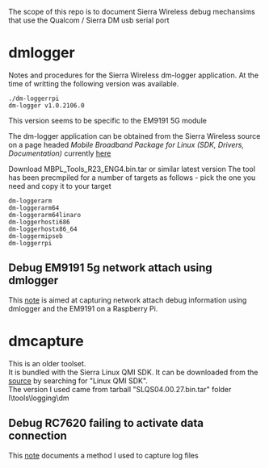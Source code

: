 The scope of this repo is to document Sierra Wireless debug mechansims that use the Qualcom / Sierra DM usb serial port 

# dmlogger
Notes and procedures for the Sierra Wireless dm-logger application. 
At the time of writting the following version was available.
```
./dm-loggerrpi
dm-logger v1.0.2106.0
```
This version seems to be specific to the EM9191 5G module

The dm-logger application can be obtained from the Sierra Wireless source on a page 
headed *Mobile Broadband Package for Linux (SDK, Drivers, Documentation)* currently 
[here](https://source.sierrawireless.com/resources/airprime/software/mbpl/mbpl-software-latest/#sthash.robx6zei.O6UUKym6.dpbs)

Download MBPL_Tools_R23_ENG4.bin.tar or similar latest version
The tool has been precmpiled for a number of targets as follows - pick the one you need and copy it to your target

```
dm-loggerarm
dm-loggerarm64
dm-loggerarm64linaro
dm-loggerhosti686
dm-loggerhostx86_64
dm-loggermipseb
dm-loggerrpi
```

## Debug EM9191 5g network attach using dmlogger
This [note](./dmlogger-attach.md) is aimed at capturing network attach debug information using dmlogger and the EM9191 on a Raspberry Pi.

# dmcapture
This is an older toolset.  
It is bundled with the Sierra Linux QMI SDK. It can be downloaded from the [source](https://source.sierrawireless.com/) by searching for "Linux QMI SDK".  
The version I used came from tarball "SLQS04.00.27.bin.tar"  folder I\tools\logging\dm

## Debug RC7620 failing to activate data connection
This [note](./dmcapture_rc76xx_1.md) documents a method I used to capture log files 



